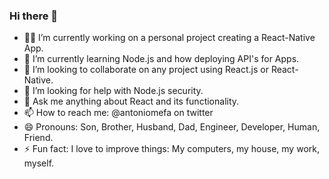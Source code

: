 ### Hi there 👋

- 👨‍💻 I’m currently working on a personal project creating a React-Native App.
- 🌱 I’m currently learning Node.js and how deploying API's for Apps.
- 🤝 I’m looking to collaborate on any project using React.js or React-Native.
- 🤔 I’m looking for help with Node.js security.
- 💬 Ask me anything about React and its functionality.
- 📫 How to reach me: @antoniomefa on twitter
- 😄 Pronouns: Son, Brother, Husband, Dad, Engineer, Developer, Human, Friend.
- ⚡ Fun fact: I love to improve things: My computers, my house, my work, myself.

